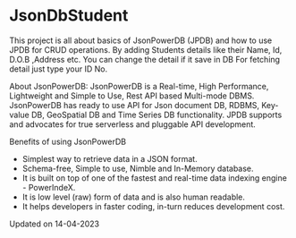 # JsonDbStudent

This project is all about basics of JsonPowerDB (JPDB) and how to use JPDB for CRUD operations. By adding Students details like their Name, Id, D.O.B ,Address etc.
You can change the detail if it save in DB For fetching detail just type your ID No.

About JsonPowerDB:
JsonPowerDB is a Real-time, High Performance, Lightweight and Simple to Use, Rest API based Multi-mode DBMS. JsonPowerDB has ready to use API for Json document DB, RDBMS, Key-value DB, GeoSpatial DB and Time Series DB functionality. JPDB supports and advocates for true serverless and pluggable API development.

Benefits of using JsonPowerDB
* Simplest way to retrieve data in a JSON format.
* Schema-free, Simple to use, Nimble and In-Memory database.
* It is built on top of one of the fastest and real-time data indexing engine - PowerIndeX.
* It is low level (raw) form of data and is also human readable.
* It helps developers in faster coding, in-turn reduces development cost.


Updated on 14-04-2023

